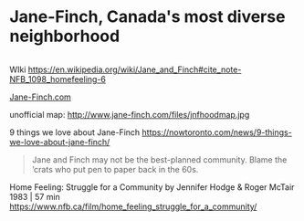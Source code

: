 
# Jane-Finch, Canada's most diverse neighborhood

![]()

WIki https://en.wikipedia.org/wiki/Jane_and_Finch#cite_note-NFB_1098_homefeeling-6

[Jane-Finch.com](http://www.jane-finch.com/)

unofficial map:
http://www.jane-finch.com/files/jnfhoodmap.jpg

9 things we love about Jane-Finch
https://nowtoronto.com/news/9-things-we-love-about-jane-finch/

> Jane and Finch may not be the best-planned community. Blame the ’crats who put pen to paper back in the 60s.


Home Feeling: Struggle for a Community by Jennifer Hodge & Roger McTair
1983 | 57 min
https://www.nfb.ca/film/home_feeling_struggle_for_a_community/
